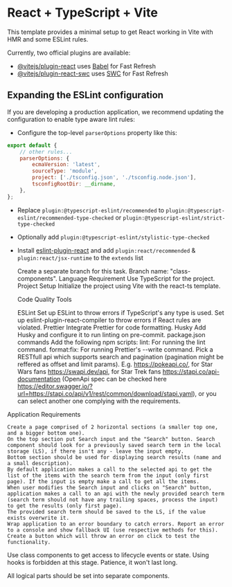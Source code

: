 # React + TypeScript + Vite

This template provides a minimal setup to get React working in Vite with HMR and some ESLint rules.

Currently, two official plugins are available:

- [@vitejs/plugin-react](https://github.com/vitejs/vite-plugin-react/blob/main/packages/plugin-react/README.md) uses [Babel](https://babeljs.io/) for Fast Refresh
- [@vitejs/plugin-react-swc](https://github.com/vitejs/vite-plugin-react-swc) uses [SWC](https://swc.rs/) for Fast Refresh

## Expanding the ESLint configuration

If you are developing a production application, we recommend updating the configuration to enable type aware lint rules:

- Configure the top-level `parserOptions` property like this:

```js
export default {
	// other rules...
	parserOptions: {
		ecmaVersion: 'latest',
		sourceType: 'module',
		project: ['./tsconfig.json', './tsconfig.node.json'],
		tsconfigRootDir: __dirname,
	},
};
```

- Replace `plugin:@typescript-eslint/recommended` to `plugin:@typescript-eslint/recommended-type-checked` or `plugin:@typescript-eslint/strict-type-checked`
- Optionally add `plugin:@typescript-eslint/stylistic-type-checked`
- Install [eslint-plugin-react](https://github.com/jsx-eslint/eslint-plugin-react) and add `plugin:react/recommended` & `plugin:react/jsx-runtime` to the `extends` list

  Create a separate branch for this task. Branch name: "class-components".
  Language Requirement
  Use TypeScript for the project.
  Project Setup
  Initialize the project using Vite with the react-ts template.

  Code Quality Tools

  ESLint
  Set up ESLint to throw errors if TypeScript's any type is used.
  Set up eslint-plugin-react-compiler to throw errors if React rules are violated.
  Prettier
  Integrate Prettier for code formatting.
  Husky
  Add Husky and configure it to run linting on pre-commit.
  package.json commands
  Add the following npm scripts:
  lint: For running the lint command.
  format:fix: For running Prettier's --write command.
  Pick a RESTfull api which supports search and pagination (pagination might be reffered as offset and limit params). E.g. https://pokeapi.co/, for Star Wars fans https://swapi.dev/api, for Star Trek fans https://stapi.co/api-documentation (OpenApi spec can be checked here https://editor.swagger.io/?url=https://stapi.co/api/v1/rest/common/download/stapi.yaml), or you can select another one complying with the requirements.

Application Requirements

    Create a page comprised of 2 horizontal sections (a smaller top one, and a bigger bottom one).
    On the top section put Search input and the "Search" button. Search component should look for a previously saved search term in the local storage (LS), if there isn't any - leave the input empty.
    Bottom section should be used for displaying search results (name and a small description).
    By default application makes a call to the selected api to get the list of the items with the search term from the input (only first page). If the input is empty make a call to get all the items.
    When user modifies the Search input and clicks on "Search" button, application makes a call to an api with the newly provided search term (search term should not have any trailing spaces, process the input) to get the results (only first page).
    The provided search term should be saved to the LS, if the value exists overwrite it.
    Wrap application to an error boundary to catch errors. Report an error to a console and show fallback UI (use respective methods for this). Create a button which will throw an error on click to test the functionality.

Use class components to get access to lifecycle events or state. Using hooks is forbidden at this stage. Patience, it won't last long.

All logical parts should be set into separate components.
